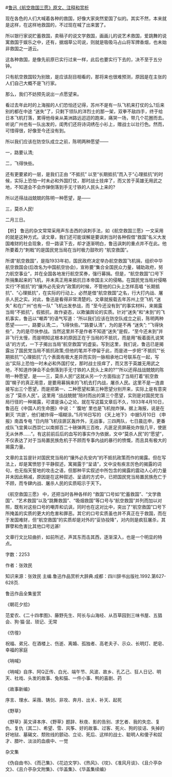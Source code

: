 #[鲁迅《航空救国三愿》原文、注释和赏析](https://www.vrrw.net/wx/9663.html)

现在各色的人们大喊着各种的救国，好像大家突然爱国了似的。其实不然，本来就是这样，在这样地救国的，不过现在喊了出来罢了。

所以银行家说贮蓄救国，卖稿子的说文学救国，画画儿的说艺术救国，爱跳舞的说寓救国于娱乐之中，还有，据烟草公司说，则就是吸吸马占山将军牌香烟，也未始非救国之一道云。

这各种救国，是像先前原已实行过来一样，此后也要实行下去的，决不至于五分钟。

只有航空救国较为别致，是应该刮目相看的，那将来也很难预测，原因是在主张的人们自己大概不是飞行家。

那么，我们不妨预先说出一点愿望来。

看过去年此时的上海报的人们恐怕还记得，苏州不是有一队飞机来打仗的么?后来别的都在中途 “迷失”了，只剩下领队的洋烈士的那一架，双拳不敌四手，终于给日本飞机打落，累得他母亲从美洲路远迢迢的跑来，痛哭一场，带几个花圈而去。听说广州也有一队出发的，闺秀们还将诗词绣在小衫上，赠战士以壮行色。然而，可惜得很，好像至今还没有到。

所以我们应该在防空队成立之前，陈明两种愿望——

一，路要认清;

二，飞得快些。

还有更要紧的一层，是我们正由 “不抵抗” 以至“长期抵抗”而入于“心理抵抗”的时候，实际上恐怕一时未必和外国打仗，那时战士技痒了，而又苦于英雄无用武之地，不知道会不会炸弹倒落到手无寸铁的人民头上来的?

所以还得战战兢兢的陈明一种愿望，是——

三，莫杀人民!

二月三日。



【析】 鲁迅的杂文常常采用声东击西的讽刺手法，如《航空救国三愿》一文采用 的就是这种方式。读文章，我们还可能误解是要讽刺当时各种假借“救国”名义大发国难财的社会现象，但一路读下去，却才逐渐明白，鲁迅讽刺的重点并不在此。他所要着力“刺戟”的是国民党当局在当时极力鼓吹的 “航空救国”。

所谓“航空救国”，是指1933年初，国民政府决定举办航空救国飞机捐，组织中华航空救国会(后改名为中国航空协会)，宣称要“集合全国民众力量，辅助政府，努力航空事业”，并在全国各地发行航空奖券，强行募捐。但是，“航空救国”口号下所捐集起来的飞机，并未真正用来抵抗日本帝国主义的侵略。在国民党当局对侵略实行“不抵抗”的“攘外必先安内”政策的时候，不管他的口头上怎样高唱 “长期抵抗”、“心理抵抗”，在实际的行动上，必然是借“航空救国”之名，行大打内战、屠杀人民之实。对此，鲁迅是看得非常清楚的。文章就报载去年苏州上空飞机 “迷失” 和在广州“也有一队” 飞机出发参战，而 “至今还没有到”的事实材料，来揭露当局“不抵抗”，假抵抗，故作姿态，以欺骗舆论的实质。针对“迷失”和“未到”的飞机事实，鲁迅以“嘲弄”的语气写道：“所以我们应该在防空队成立之前，陈明两种愿望——一，路要认清;二，飞得快些。”“路要认清”，为的是不再 “迷失”; “飞得快些”，为的是尽快参战。当然这里并不是作者不知道“迷失”是假，“至今还未到”并非飞行太慢，而是明知这根本的原因正在于当局的不抵抗，而是用“板着面孔说笑话”的方式，一下子揭出当局“航空救国”的虚妄。写到这里，我们说，鲁迅已是揭露出了国民党当局不抵抗政策;但他的笔并不停留于此，而是进一步把“不抵抗”“长期抵抗”“心理抵抗”几个表面有极大差异而实则一脉相承地口号联系在一起，写出“实际上恐怕一时未必和外国打仗，那时战士技痒了，而又苦于英雄无用武之地，不知道炸弹会不会倒落到手无寸铁的人民头上来的?”“所以还得战战兢兢的陈明一种愿望，是——三，莫杀人民!”这就从另一个方面指出了当局打着“航空救国”幌子的真正用意，是要用募捐来的飞机去打内战，屠杀人民。这里不是一连直接写出三个愿望，而是把第一、二种愿望和第三种愿望分别开来，实际上是有意突出了 “莫杀人民”。这里用 “战战兢兢”陪衬而出的第三个愿望，实则是对国民党当局行径的一种揭露，可谓是诛心之论。就在写这篇文章后不久，1933年4月10日，鲁迅在《中国人的生命圈》中说：“ ‘腹地’ 里也是飞机抛炸弹。据上海报，说是在剿灭 ‘共匪’，他们被炸得一塌糊涂。”5月16日写的 《天上地下》 中据5月10日 《申报》南昌专电 “日内除飞机往匪区轰炸外，无战事，三四两队，七日晨迄申，更番成队飞宜黄以西崇仁以南掷百二十磅弹两三百枚，凡匪足资屏蔽处炸毁几平，使匪无从休养……”。有这前前后后的血写的事实作为依据，文中“莫杀人民”的“愿望”，不仅表达了对于当局置民族危机于不顾而专事内战的暴行的愤慨，而且具有极大的揭露力量。

文章的主旨是针对国民党当局的“攘外必先安内”的不抵抗政策而作的揭露。但在写法上，却是寓愤怒于平静叙述，寓揭露于“呈请”，文中没有疾言厉色的揭露的词句，也无指天誓地的攻击之语，但那种平实叙述中所包含的揭露的震动人心的力量并未因此稍减，原因是在这种叙述、呈请的方式中，已把国民党当局置民族危亡于不顾，而专肆内战、屠杀人民的实质昭示于天下。

《航空救国三愿》 中，还把当时各种各样的 “救国”口号如“贮蓄救国”、“文学救国”、“艺术救国”以及“跳舞救国”、“吸烟救国”等口号与“航空救国”并列而加以对照，既有对这些口号的嘲弄和讥讽，同时也在这对比中，突出了“航空救国”口号下所掩盖的实质的更大的危害和罪恶。其它的口号实质虽也并不真正在于救国，而在于发国难财，但“航空救国”的实质却是对外的“妥协投降”，对内则是疯狂屠杀，其罪孽和危害比其他口号远甚!

文章行文比较曲折，如前所述，声其东而击其西，逐渐深入，也是一个明显的特点。

字数：2253

作者：张效民

知识来源：张效民 主编.鲁迅作品赏析大辞典.成都：四川辞书出版社.1992.第627-628页.

鲁迅作品全集鉴赏

《朝花夕拾》

范爱农、《二十四孝图》、藤野先生、阿长与山海经、从百草园到三味书屋、五猖会、狗·猫·鼠、琐记、无常

《仿徨》

祝福、弟兄、在酒楼上、伤逝、离婚、孤独者、高老夫子、示众、长明灯、肥皂、幸福的家庭

《呐喊》

《呐喊》自序、阿Q正传、白光、端午节、风波、故乡、孔乙己、狂人日记、明天、社戏、头发的故事、兔和猫、一件小事、鸭的喜剧、药

《故事新编》

序言、理水、采薇、铸剑、非攻、奔月、出关、补天、起死

《野草》

《野草》英文译本序、《野草》题辞、秋夜、影的告别、求乞者、我的失恋、复仇、复仇〔其二〕、希望、雪、风筝、好的故事、过客、死火、狗的驳诘、失掉的好地狱、墓碣文、颓败线的颤动、立论、死后、这样的战士、聪明人和傻子和奴才、腊叶、淡淡的血痕中、一觉

杂文集

《伪自由书》、《而己集》、《花边文学》、《热风》、《坟》、《准风月谈》、《且介亭杂文》、《且介亭杂文附集》、《华盖集》、《华盖集续编》

